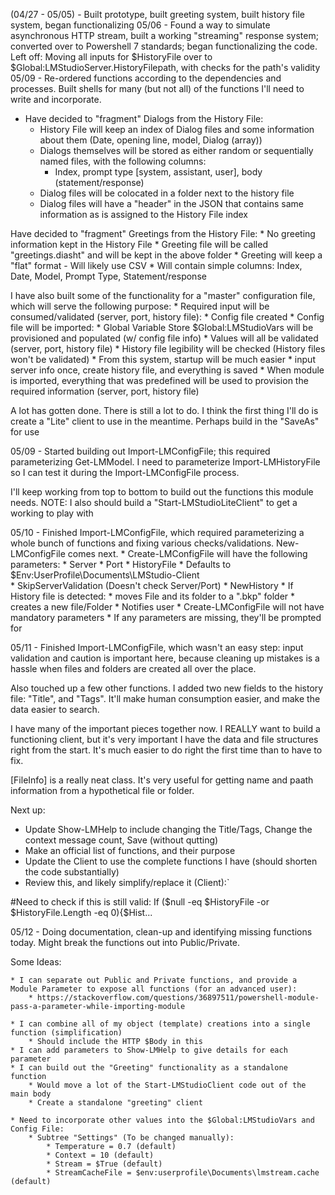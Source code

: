 (04/27 - 05/05) - Built prototype, built greeting system, built history file system, began functionalizing
05/06 - Found a way to simulate asynchronous HTTP stream, built a working "streaming" response system; converted over to Powershell 7 standards; began functionalizing the code.
Left off: Moving all inputs for $HistoryFile over to $Global:LMStudioServer.HistoryFilepath, with checks for the path's validity
05/09 - Re-ordered functions according to the dependencies and processes. Built shells for many (but not all) of the functions I'll need to write and incorporate.

* Have decided to "fragment" Dialogs from the History File: 
    * History File will keep an index of Dialog files and some information about them (Date, opening line, model, Dialog (array))
    * Dialogs themselves will be stored as either random or sequentially named files, with the following columns:
        * Index, prompt type [system, assistant, user], body (statement/response)
    * Dialog files will be colocated in a folder next to the history file
    * Dialog files will have a "header" in the JSON that contains same information as is assigned to the History File index

Have decided to "fragment" Greetings from the History File:
    * No greeting information kept in the History File
    * Greeting file will be called "greetings.diasht" and will be kept in the above folder
    * Greeting will keep a "flat" format - Will likely use CSV
        * Will contain simple columns: Index, Date, Model, Prompt Type, Statement/response

I have also built some of the functionality for a "master" configuration file, which will serve the following purpose:
    * Required input will be consumed/validated (server, port, history file):
        * Config file created
    * Config file will be imported:
        * Global Variable Store $Global:LMStudioVars will be provisioned and populated (w/ config file info)
        * Values will all be validated (server, port, history file)
        * History file legibility will be checked (History files won't be validated)
    * From this system, startup will be much easier
        * input server info once, create history file, and everything is saved
        * When module is imported, everything that was predefined will be used to provision the required information (server, port, history file)

A lot has gotten done. There is still a lot to do. I think the first thing I'll do is create a "Lite" client to use in the meantime. Perhaps build in the "SaveAs" for use

05/09 - Started building out Import-LMConfigFile; this required parameterizing Get-LMModel. I need to parameterize Import-LMHistoryFile so I can test it during the Import-LMConfigFile process.

I'll keep working from top to bottom to build out the functions this module needs. NOTE: I also should build a "Start-LMStudioLiteClient" to get a working to play with

05/10 - Finished Import-LMConfigFile, which required parameterizing a whole bunch of functions and fixing various checks/validations. New-LMConfigFile comes next.
    * Create-LMConfigFile will have the following parameters:
        * Server
        * Port
        * HistoryFile
            * Defaults to $Env:UserProfile\Documents\LMStudio-Client\
        * SkipServerValidation (Doesn't check Server/Port)
        * NewHistory 
            * If History file is detected:
                * moves File and its folder to a ".bkp" folder
                * creates a new file/Folder
                * Notifies user
    * Create-LMConfigFile will not have mandatory parameters
        * If any parameters are missing, they'll be prompted for

05/11 - Finished Import-LMConfigFile, which wasn't an easy step: input validation and caution is important here, because cleaning up mistakes is a hassle when files and folders are created all over the place.

Also touched up a few other functions. I added two new fields to the history file: "Title", and "Tags". It'll make human consumption easier, and make the data easier to search.

I have many of the important pieces together now. I REALLY want to build a functioning client, but it's very important I have the data and file structures right from the start. It's much easier to do right the first time than to have to fix.

[FileInfo] is a really neat class. It's very useful for getting name and paath information from a hypothetical file or folder.

Next up:

* Update Show-LMHelp to include changing the Title/Tags, Change the context message count, Save (without qutting)
* Make an official list of functions, and their purpose
* Update the Client to use the complete functions I have (should shorten the code substantially)
* Review this, and likely simplify/replace it (Client):`

#Need to check if this is still valid:
        If ($null -eq $HistoryFile -or $HistoryFile.Length -eq 0){$Hist...

05/12 - Doing documentation, clean-up and identifying missing functions today. Might break the functions out into Public/Private.

Some Ideas:

    * I can separate out Public and Private functions, and provide a Module Parameter to expose all functions (for an advanced user):
        * https://stackoverflow.com/questions/36897511/powershell-module-pass-a-parameter-while-importing-module

    * I can combine all of my object (template) creations into a single function (simplification)
        * Should include the HTTP $Body in this
    * I can add parameters to Show-LMHelp to give details for each parameter
    * I can build out the "Greeting" functionality as a standalone function
        * Would move a lot of the Start-LMStudioClient code out of the main body
        * Create a standalone "greeting" client
    
    * Need to incorporate other values into the $Global:LMStudioVars and Config File:
        * Subtree "Settings" (To be changed manually):
            * Temperature = 0.7 (default)
            * Context = 10 (default)
            * Stream = $True (default)
            * StreamCacheFile = $env:userprofile\Documents\lmstream.cache (default)


